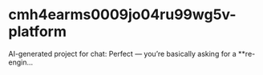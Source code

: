 # cmh4earms0009jo04ru99wg5v-platform
AI-generated project for chat: Perfect — you’re basically asking for a **re-engin...
